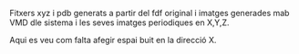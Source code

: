 Fitxers xyz i pdb generats a partir del fdf original i imatges generades mab VMD dle sistema i les seves imatges periodiques en X,Y,Z.

Aqui es veu com falta afegir espai buit en la direcció X.
